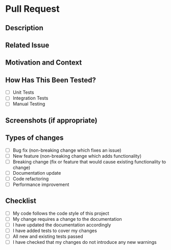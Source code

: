 # Pull Request

## Description
<!-- Provide a brief summary of the changes in this pull request -->

## Related Issue
<!-- Please link to the issue here, e.g. "Fixes #123" -->

## Motivation and Context
<!-- Why is this change required? What problem does it solve? -->

## How Has This Been Tested?
<!-- Please describe how you tested your changes -->
- [ ] Unit Tests
- [ ] Integration Tests
- [ ] Manual Testing

## Screenshots (if appropriate)
<!-- Add screenshots of the feature or fix -->

## Types of changes
<!-- What types of changes does your code introduce? Put an `x` in all the boxes that apply: -->
- [ ] Bug fix (non-breaking change which fixes an issue)
- [ ] New feature (non-breaking change which adds functionality)
- [ ] Breaking change (fix or feature that would cause existing functionality to change)
- [ ] Documentation update
- [ ] Code refactoring
- [ ] Performance improvement

## Checklist
<!-- Go over all the following points, and put an `x` in all the boxes that apply. -->
- [ ] My code follows the code style of this project
- [ ] My change requires a change to the documentation
- [ ] I have updated the documentation accordingly
- [ ] I have added tests to cover my changes
- [ ] All new and existing tests passed
- [ ] I have checked that my changes do not introduce any new warnings